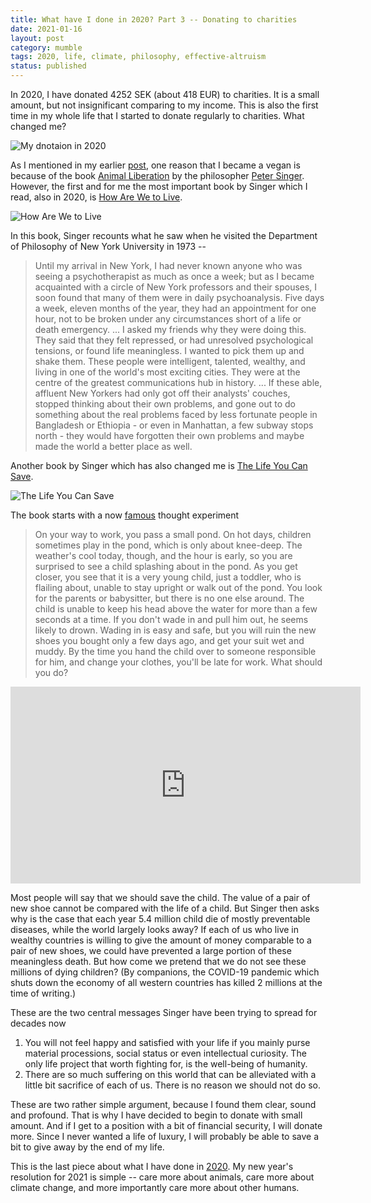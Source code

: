 ```yaml
---
title: What have I done in 2020? Part 3 -- Donating to charities
date: 2021-01-16
layout: post
category: mumble
tags: 2020, life, climate, philosophy, effective-altruism
status: published
---
```


In 2020, I have donated 4252 SEK (about 418 EUR) to charities. It is a small amount, but not
insignificant comparing to my income. This is also the first time in my whole life that I started to
donate regularly to charities. What changed me?

![My dnotaion in 2020]({static}/images/what-have-i-done-2020/2020-donation.png)

As I mentioned in my earlier [post]({filename}./what-have-i-done-2020-1.md), one reason that I
became a vegan is because of the book [Animal
Liberation](https://en.wikipedia.org/wiki/Animal_Liberation_%28book%29) by the philosopher [Peter
Singer](https://en.wikipedia.org/wiki/Peter_Singer). However, the first and for me the most
important book by Singer which I read, also in 2020, is [How Are We to
Live](https://en.wikipedia.org/wiki/How_Are_We_to_Live%3F).

![How Are We to Live]({static}/images/what-have-i-done-2020/live.jpg)

In this book, Singer recounts what he saw when he visited the Department of Philosophy of New York
University in 1973 --

> Until my arrival in New York, I had never known anyone who was seeing a psychotherapist as much as
> once a week; but as I became acquainted with a circle of New York professors and their spouses, I
> soon found that many of them were in daily psychoanalysis. Five days a week, eleven months of the
> year, they had an appointment for one hour, not to be broken under any circumstances short of a
> life or death emergency. ...  I asked my friends why they were doing this. They said that they
> felt repressed, or had unresolved psychological tensions, or found life meaningless.  I wanted to
> pick them up and shake them. These people were intelligent, talented, wealthy, and living in one
> of the world's most exciting cities. They were at the centre of the greatest communications hub in
> history.  ...  If these able, affluent New Yorkers had only got off their analysts' couches,
> stopped thinking about their own problems, and gone out to do something about the real problems
> faced by less fortunate people in Bangladesh or Ethiopia - or even in Manhattan, a few subway
> stops north - they would have forgotten their own problems and maybe made the world a better place
> as well.

Another book by Singer which has also changed me is [The Life You Can
Save](https://en.wikipedia.org/wiki/The_Life_You_Can_Save).

![The Life You Can Save]({static}/images/what-have-i-done-2020/life.png)

The book starts with a now [famous](https://www.youtube.com/watch?v=gGczdp0SE0c) thought experiment

> On your way to work, you pass a small pond. On hot days, children sometimes play in the pond,
> which is only about knee-deep. The weather's cool today, though, and the hour is early, so you are
> surprised to see a child splashing about in the pond. As you get closer, you see that it is a very
> young child, just a toddler, who is flailing about, unable to stay upright or walk out of the
> pond. You look for the parents or babysitter, but there is no one else around. The child is unable
> to keep his head above the water for more than a few seconds at a time. If you don't wade in and
> pull him out, he seems likely to drown. Wading in is easy and safe, but you will ruin the new
> shoes you bought only a few days ago, and get your suit wet and muddy. By the time you hand the
> child over to someone responsible for him, and change your clothes, you'll be late for work. What
> should you do?

<center>
<iframe width="560" height="315" src="https://www.youtube.com/embed/gGczdp0SE0c" frameborder="0" allow="accelerometer; autoplay; clipboard-write; encrypted-media; gyroscope; picture-in-picture" allowfullscreen></iframe>
</center>

Most people will say that we should save the child. The value of a pair of new shoe cannot be
compared with the life of a child. But Singer then asks why is the case that each year 5.4 million
child die of mostly preventable diseases, while the world largely looks away? If each of us who live
in wealthy countries is willing to give the amount of money comparable to a pair of new shoes, we
could have prevented a large portion of these meaningless death. But how come we pretend that we do
not see these millions of dying children? (By companions, the COVID-19 pandemic which shuts down the
economy of all western countries has killed 2 millions at the time of writing.)

These are the two central messages Singer have been trying to spread for decades now

1. You will not feel happy and satisfied with your life if you mainly purse material processions, social
   status or even intellectual curiosity. The only life project that worth fighting for, is the
   well-being of humanity.
2. There are so much suffering on this world that can be alleviated with a little bit sacrifice of
   each of us. There is no reason we should not do so.

These are two rather simple argument, because I found them clear, sound and profound. That is why I
have decided to begin to donate with small amount. And if I get to a position with a bit of
financial security, I will donate more. Since I never wanted a life of luxury, I will probably be
able to save a bit to give away by the end of my life.

This is the last piece about what I have done in [2020]({tag}2020). My new year's resolution for
2021 is simple -- care more about animals, care more about climate change, and more importantly care
more about other humans.
